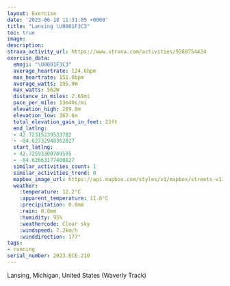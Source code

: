 ```yaml
---
layout: Exercise
date: '2023-06-18 11:31:05 +0000'
title: "Lansing \U0001F3C3"
toc: true
image:
description:
strava_activity_url: https://www.strava.com/activities/9288754424
exercise_data:
  emoji: "\U0001F3C3"
  average_heartrate: 124.6bpm
  max_heartrate: 151.0bpm
  average_watts: 195.9W
  max_watts: 562W
  distance_in_miles: 2.65mi
  pace_per_mile: 13m40s/mi
  elevation_high: 269.8m
  elevation_low: 262.6m
  total_elevation_gain_in_feet: 23ft
  end_latlng:
  - 42.72315239533782
  - -84.62732948362827
  start_latlng:
  - 42.72593300789595
  - -84.62663177400827
  similar_activities_count: 1
  similar_activities_trend: 0
  mapbox_image_url: https://api.mapbox.com/styles/v1/mapbox/streets-v11/static/path-5+787af2-1.0(%7DcxcGl%60ocOOIUSAG%3FUOWGEa%40G_%40o%40%7D%40_Ag%40w%40OIGBO%5Ca%40n%40%5Db%40MJg%40_%40E_%40CAqB%40UCUG%7DA%40G%40ED%40TCDC%40OAODCH%3FJOF%5BZMd%40A%60%40BNHTTTXDzD%40NGNOHUDY%3FYGWKUOMYEuDAYJQVKb%40Bd%40J%5CJLJFZDjD%3FNANINOHUBS%3FSE%5BIUOOSGIAwDA_%40OOAOFIHIVCT%40nBLXRTPDh%40%40SE%5BAMCGCKSIUAY%40mBHYRS%5CE%5EFBFAJc%40NMNITER%3FZBPHTNNJHL%40%5E%40C%3F%3FD%3Fp%40JABWCB%3FRR%40B%5BAT%40BJ%3FBB%3F%5D%3F%5EBCHA%40GFI%3FEE%40%3FE%40DGD%3FFLBBSEH%40JF%40J%3FBYCP%40HL%40BC%40UABAPB%40F%3F%40A%3FSCEYA%5B%3FABYBMFq%40M%3FETCHODAjC%3FXEPSJYBe%40E%5BGQIMMIOC%7BDCZ%3FJGBK%40%5BDUFAhA%40%5EEPJjD%40x%40EJEd%40q%40HCb%40t%40jApAf%40r%40%5EJHFF%5CE%5EJR%60AbAH%40%60%40IH%3FDBAd%40D%60%40AtDBNXPJX%3Fj%40Cp%40BT%3FnADZHDh%40DvA%3Fl%40%40xBd%40),pin-s-s+e5b22e(-84.62359,42.72719),pin-s-f+89ae00(-84.62694000000003,42.72490999999998)/auto/800x800?access_token=pk.eyJ1Ijoiam9zaGJlY2ttYW4iLCJhIjoiY205eWR2aDd1MWZ6djJrbXc4a3M0bWZleiJ9.XiG9OWkNcZk2QzjJbxLB4A
  weather:
    :temperature: 12.2°C
    :apparent_temperature: 11.6°C
    :precipitation: 0.0mm
    :rain: 0.0mm
    :humidity: 95%
    :weathercode: Clear sky
    :windspeed: 7.2km/h
    :winddirection: 177°
tags:
- running
serial_number: 2023.ECE.210
---
```

Lansing, Michigan, United States (Waverly Track)
